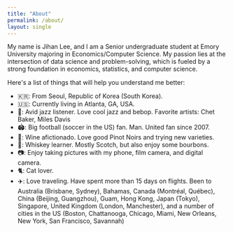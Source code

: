 ```yaml
---
title: "About"
permalink: /about/
layout: single
---
```


My name is Jihan Lee, and I am a Senior undergraduate student at Emory University majoring in Economics/Computer Science. My passion lies at the intersection of data science and problem-solving, which is fueled by a strong foundation in economics, statistics, and computer science.

Here's a list of things that will help you understand me better:
- 🇰🇷: From Seoul, Republic of Korea (South Korea).
- 🇺🇸: Currently living in Atlanta, GA, USA.
- 🎺: Avid jazz listener. Love cool jazz and bebop. Favorite artists: Chet Baker, Miles Davis
- 🏟️: Big football (soccer in the US) fan. Man. United fan since 2007.
- 🍷: Wine afictionado. Love good Pinot Noirs and trying new varieties.
- 🥃: Whiskey learner. Mostly Scotch, but also enjoy some bourbons.
- 📷: Enjoy taking pictures with my phone, film camera, and digital camera.
- 🐈: Cat lover.
- ✈️: Love traveling. Have spent more than 15 days on flights. Been to Australia (Brisbane, Sydney), Bahamas, Canada (Montréal, Québec), China (Beijing, Guangzhou), Guam, Hong Kong, Japan (Tokyo), Singapore, United Kingdom (London, Manchester), and a number of cities in the US (Boston, Chattanooga, Chicago, Miami, New Orleans, New York, San Francisco, Savannah)